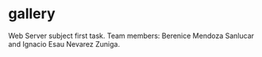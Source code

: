 # gallery
 Web Server subject first task. Team members: Berenice Mendoza Sanlucar and Ignacio Esau Nevarez Zuniga.

